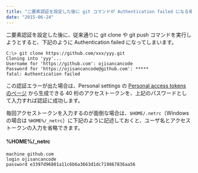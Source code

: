 ```yaml
---
title: "二要素認証を設定した後に git コマンドが Authentication failed になる場合"
date: "2015-06-24"
---
```


二要素認証を設定した後に、従来通りに git clone や git push コマンドを実行しようとすると、下記のように Authentication failed になってしまいます。

```
C:\> git clone https://github.com/xxx/yyy.git
Cloning into 'yyy'...
Username for 'https://github.com': ojisancancode
Password for 'https://ojisancancode@github.com': *****
fatal: Authentication failed
```

この認証エラーが出た場合は、Personal settings の [Personal access tokens のページ](https://github.com/settings/tokens) から生成できる 40 桁のアクセストークンを、上記のパスワードとして入力すれば認証に成功します。

毎回アクセストークンを入力するのが面倒な場合は、`$HOME/.netrc`（Windows の場合は `%HOME%/_netrc`）に下記のように記述しておくと、ユーザ名とアクセストークンの入力を省略できます。

#### %HOME%/_netrc

```
machine github.com
login ojisancancode
password e3397d96801a11c6b6a3663d1dc719867836aa56
```


